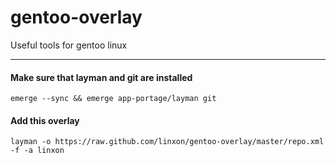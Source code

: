 gentoo-overlay
==============

Useful tools for gentoo linux

-----------------

#### Make sure that layman and git are installed ####
```
emerge --sync && emerge app-portage/layman git
```

#### Add this overlay ####

```
layman -o https://raw.github.com/linxon/gentoo-overlay/master/repo.xml -f -a linxon
```

